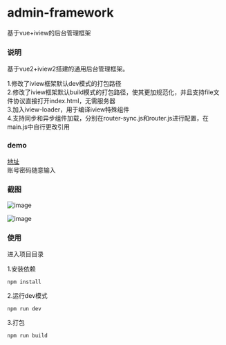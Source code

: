 # admin-framework
基于vue+iview的后台管理框架

### 说明
基于vue2+iview2搭建的通用后台管理框架。

1.修改了iview框架默认dev模式的打包路径     
2.修改了iview框架默认build模式的打包路径，使其更加规范化，并且支持file文件协议直接打开index.html，无需服务器     
3.加入iview-loader，用于编译iview特殊组件     
4.支持同步和异步组件加载，分别在router-sync.js和router.js进行配置，在main.js中自行更改引用     

### demo
[地址](https://826327700.github.io/admin-framework/dist/#/)    
账号密码随意输入

### 截图
![image](https://thumbnail0.baidupcs.com/thumbnail/d920cb955cbbe09ef715f05f3e5dac93?fid=34909054-250528-682388296417668&time=1508299200&rt=sh&sign=FDTAER-DCb740ccc5511e5e8fedcff06b081203-EfsOhpJ4mY4iJmGqCsDc5VrCvNg%3D&expires=8h&chkv=0&chkbd=0&chkpc=&dp-logid=6738062606161998182&dp-callid=0&size=c1600_u900&quality=90&vuk=-&ft=video)    
      
![image](https://thumbnail0.baidupcs.com/thumbnail/c2772e504eddde116da444e4453d35b8?fid=34909054-250528-948551876237387&time=1508299200&rt=sh&sign=FDTAER-DCb740ccc5511e5e8fedcff06b081203-m5L59MxdMGVYHT%2BOe%2FCW2UX276I%3D&expires=8h&chkv=0&chkbd=0&chkpc=&dp-logid=6738062606161998182&dp-callid=0&size=c1600_u900&quality=90&vuk=-&ft=video)

### 使用
进入项目目录       

1.安装依赖
```
npm install
```
2.运行dev模式      
```
npm run dev
```
3.打包    
```
npm run build
```